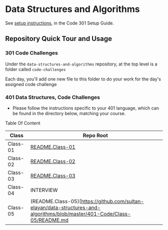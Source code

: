 # Data Structures and Algorithms

See [setup instructions](https://codefellows.github.io/setup-guide/code-301/3-code-challenges), in the Code 301 Setup Guide.

## Repository Quick Tour and Usage

### 301 Code Challenges

Under the `data-structures-and-algorithms` repository, at the top level is a folder called `code-challenges`

Each day, you'll add one new file to this folder to do your work for the day's assigned code challenge

### 401 Data Structures, Code Challenges

- Please follow the instructions specific to your 401 language, which can be found in the directory below, matching your course.

Table Of Content 

| Class      | Repo Root |
| ----------------| ----------- |
| Class-01        | [README.Class-01](https://github.com/sultan-elayan/data-structures-and-algorithms/blob/master/401-Code/Class-01/README.md)       |
| Class-02    | [README.Class-02](https://github.com/sultan-elayan/data-structures-and-algorithms/blob/master/401-Code/Class-02/README.md)      |
| Class-03    | [README.Class-03](https://github.com/sultan-elayan/data-structures-and-algorithms/blob/array-binary-search/401-Code/class-03/README.md)      |
| Class-04    | INTERVIEW|
| Class-05    | (README.Class-05)[https://github.com/sultan-elayan/data-structures-and-algorithms/blob/master/401-Code/Class-05/README.md|]
